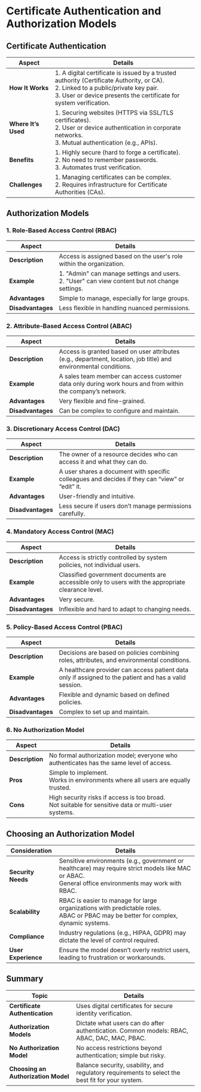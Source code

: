 # Certificate Authentication and Authorization Models

## Certificate Authentication

| **Aspect**                | **Details**                                                                                                                                       |
|---------------------------|---------------------------------------------------------------------------------------------------------------------------------------------------|
| **How It Works**           | 1. A digital certificate is issued by a trusted authority (Certificate Authority, or CA).<br> 2. Linked to a public/private key pair.<br> 3. User or device presents the certificate for system verification. |
| **Where It’s Used**        | 1. Securing websites (HTTPS via SSL/TLS certificates).<br> 2. User or device authentication in corporate networks.<br> 3. Mutual authentication (e.g., APIs). |
| **Benefits**               | 1. Highly secure (hard to forge a certificate).<br> 2. No need to remember passwords.<br> 3. Automates trust verification. |
| **Challenges**             | 1. Managing certificates can be complex.<br> 2. Requires infrastructure for Certificate Authorities (CAs). |

## Authorization Models

### 1. Role-Based Access Control (RBAC)

| **Aspect**                | **Details**                                                                                                                                       |
|---------------------------|---------------------------------------------------------------------------------------------------------------------------------------------------|
| **Description**            | Access is assigned based on the user's role within the organization.                                                                              |
| **Example**                | 1. "Admin" can manage settings and users.<br> 2. "User" can view content but not change settings.                                                 |
| **Advantages**             | Simple to manage, especially for large groups.                                                                                                    |
| **Disadvantages**          | Less flexible in handling nuanced permissions.                                                                                                    |

### 2. Attribute-Based Access Control (ABAC)

| **Aspect**                | **Details**                                                                                                                                       |
|---------------------------|---------------------------------------------------------------------------------------------------------------------------------------------------|
| **Description**            | Access is granted based on user attributes (e.g., department, location, job title) and environmental conditions.                                   |
| **Example**                | A sales team member can access customer data only during work hours and from within the company’s network.                                         |
| **Advantages**             | Very flexible and fine-grained.                                                                                                                   |
| **Disadvantages**          | Can be complex to configure and maintain.                                                                                                        |

### 3. Discretionary Access Control (DAC)

| **Aspect**                | **Details**                                                                                                                                       |
|---------------------------|---------------------------------------------------------------------------------------------------------------------------------------------------|
| **Description**            | The owner of a resource decides who can access it and what they can do.                                                                           |
| **Example**                | A user shares a document with specific colleagues and decides if they can “view” or “edit” it.                                                    |
| **Advantages**             | User-friendly and intuitive.                                                                                                                     |
| **Disadvantages**          | Less secure if users don’t manage permissions carefully.                                                                                          |

### 4. Mandatory Access Control (MAC)

| **Aspect**                | **Details**                                                                                                                                       |
|---------------------------|---------------------------------------------------------------------------------------------------------------------------------------------------|
| **Description**            | Access is strictly controlled by system policies, not individual users.                                                                          |
| **Example**                | Classified government documents are accessible only to users with the appropriate clearance level.                                                |
| **Advantages**             | Very secure.                                                                                                                                     |
| **Disadvantages**          | Inflexible and hard to adapt to changing needs.                                                                                                  |

### 5. Policy-Based Access Control (PBAC)

| **Aspect**                | **Details**                                                                                                                                       |
|---------------------------|---------------------------------------------------------------------------------------------------------------------------------------------------|
| **Description**            | Decisions are based on policies combining roles, attributes, and environmental conditions.                                                        |
| **Example**                | A healthcare provider can access patient data only if assigned to the patient and has a valid session.                                             |
| **Advantages**             | Flexible and dynamic based on defined policies.                                                                                                  |
| **Disadvantages**          | Complex to set up and maintain.                                                                                                                   |

### 6. No Authorization Model

| **Aspect**                | **Details**                                                                                                                                       |
|---------------------------|---------------------------------------------------------------------------------------------------------------------------------------------------|
| **Description**            | No formal authorization model; everyone who authenticates has the same level of access.                                                           |
| **Pros**                   | Simple to implement.<br> Works in environments where all users are equally trusted.                                                               |
| **Cons**                   | High security risks if access is too broad.<br> Not suitable for sensitive data or multi-user systems.                                             |

## Choosing an Authorization Model

| **Consideration**          | **Details**                                                                                                                                       |
|---------------------------|---------------------------------------------------------------------------------------------------------------------------------------------------|
| **Security Needs**         | Sensitive environments (e.g., government or healthcare) may require strict models like MAC or ABAC.<br> General office environments may work with RBAC. |
| **Scalability**            | RBAC is easier to manage for large organizations with predictable roles.<br> ABAC or PBAC may be better for complex, dynamic systems.              |
| **Compliance**             | Industry regulations (e.g., HIPAA, GDPR) may dictate the level of control required.                                                              |
| **User Experience**        | Ensure the model doesn’t overly restrict users, leading to frustration or workarounds.                                                           |

## Summary

| **Topic**                 | **Details**                                                                                                                                       |
|---------------------------|---------------------------------------------------------------------------------------------------------------------------------------------------|
| **Certificate Authentication** | Uses digital certificates for secure identity verification.                                                                                         |
| **Authorization Models**   | Dictate what users can do after authentication. Common models: RBAC, ABAC, DAC, MAC, PBAC.                                                        |
| **No Authorization Model** | No access restrictions beyond authentication; simple but risky.                                                                                   |
| **Choosing an Authorization Model** | Balance security, usability, and regulatory requirements to select the best fit for your system.                                                   |
